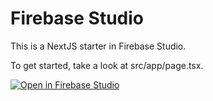 # Firebase Studio

This is a NextJS starter in Firebase Studio.

To get started, take a look at src/app/page.tsx.

[![Open in Firebase Studio](https://img.shields.io/badge/Open%20in-Firebase%20Studio-blue?style=for-the-badge&logo=firebase)](https://studio.firebase.google.com/studio-4867013909)
